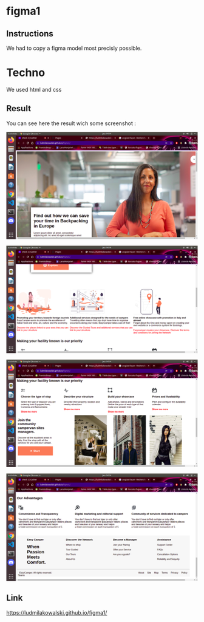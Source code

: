 # figma1


## Instructions

We had to copy a figma model most precisly possible.

# Techno

We used html and css

## Result

You can see here the result wich some screenshot : 

![Image](./assets/images/fig1.png)

![Image](./assets/images/fig2.png)

![Image](./assets/images/fig3.png)

![Image](./assets/images/fig4.png)

## Link 

https://ludmilakowalski.github.io/figma1/
